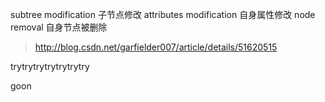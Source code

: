 subtree modification 子节点修改 
attributes modification 自身属性修改 
node removal 自身节点被删除

>http://blog.csdn.net/garfielder007/article/details/51620515

trytrytrytrytrytrytry



goon 


